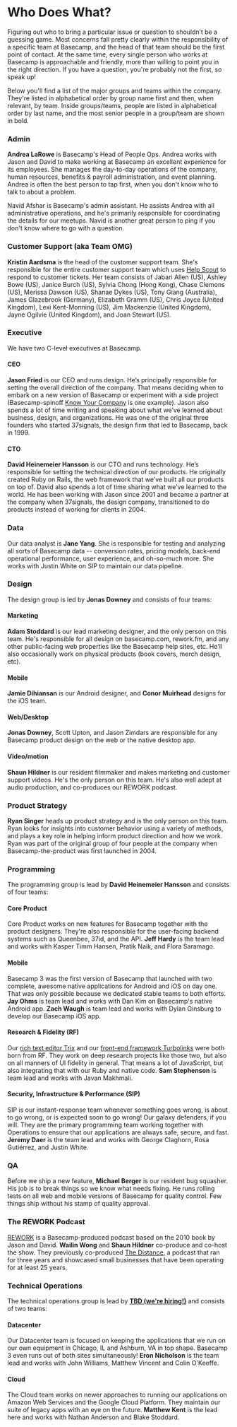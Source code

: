 # Who Does What?

Figuring out who to bring a particular issue or question to shouldn’t be a guessing game. Most concerns fall pretty clearly within the responsibility of a specific team at Basecamp, and the head of that team should be the first point of contact. At the same time, every single person who works at Basecamp is approachable and friendly, more than willing to point you in the right direction. If you have a question, you're probably not the first, so speak up!

Below you'll find a list of the major groups and teams within the company. They're listed in alphabetical order by group name first and then, when relevant, by team. Inside groups/teams, people are listed in alphabetical order by last name, and the most senior people in a group/team are shown in bold.

### Admin

**Andrea LaRowe** is Basecamp's Head of People Ops. Andrea works with Jason and David to make working at Basecamp an excellent experience for its employees. She manages the day-to-day operations of the company, human resources, benefits & payroll administration, and event planning. Andrea is often the best person to tap first, when you don't know who to talk to about a problem.

Navid Afshar is Basecamp's admin assistant. He assists Andrea with all administrative operations, and he's primarily responsible for coordinating the details for our meetups. Navid is another great person to ping if you don't know where to go with a question.

### Customer Support (aka Team OMG)

**Kristin Aardsma** is the head of the customer support team. She's responsible for the entire customer support team which uses [Help Scout](https://www.helpscout.net) to respond to customer tickets. Her team consists of Jabari Allen (US), Ashley Bowe (US), Janice Burch (US), Sylvia Chong (Hong Kong), Chase Clemons (US), Merissa Dawson (US), Shanae Dykes (US), Tony Giang (Australia), James Glazebrook (Germany), Elizabeth Gramm (US), Chris Joyce (United Kingdom), Lexi Kent-Monning (US), Jim Mackenzie (United Kingdom), Jayne Ogilvie (United Kingdom), and Joan Stewart (US).

### Executive

We have two C-level executives at Basecamp.

#### CEO

**Jason Fried** is our CEO and runs design. He’s principally responsible for setting the overall direction of the company. That means deciding when to embark on a new version of Basecamp or experiment with a side project (Basecamp-spinoff [Know Your Company](http://knowyourcompany.com) is one example). Jason also spends a lot of time writing and speaking about what we’ve learned about business, design, and organizations. He was one of the original three founders who started 37signals, the design firm that led to Basecamp, back in 1999.

#### CTO

**David Heinemeier Hansson** is our CTO and runs technology. He’s responsible for setting the technical direction of our products. He originally created Ruby on Rails, the web framework that we’ve built all our products on top of. David also spends a lot of time sharing what we’ve learned to the world. He has been working with Jason since 2001 and became a partner at the company when 37signals, the design company, transitioned to do products instead of working for clients in 2004.

### Data

Our data analyst is **Jane Yang**. She is responsible for testing and analyzing all sorts of Basecamp data -- conversion rates, pricing models, back-end operational performance, user experience, and oh-so-much more. She works with Justin White on SIP to maintain our data pipeline.

### Design

The design group is led by **Jonas Downey** and consists of four teams:

#### Marketing

**Adam Stoddard** is our lead marketing designer, and the only person on this team. He's responsible for all design on basecamp.com, rework.fm, and any other public-facing web properties like the Basecamp help sites, etc. He'll also occasionally work on physical products (book covers, merch design, etc).

#### Mobile

**Jamie Dihiansan** is our Android designer, and **Conor Muirhead** designs for the iOS team.

#### Web/Desktop

**Jonas Downey**, Scott Upton, and Jason Zimdars are responsible for any Basecamp product design on the web or the native desktop app.

#### Video/motion

**Shaun Hildner** is our resident filmmaker and makes marketing and customer support videos. He's the only person on this team. He's also well adept at audio production, and co-produces our REWORK podcast.

### Product Strategy

**Ryan Singer** heads up product strategy and is the only person on this team. Ryan looks for insights into customer behavior using a variety of methods, and plays a key role in helping inform product direction and how we work. Ryan was part of the original group of four people at the company when Basecamp-the-product was first launched in 2004.

### Programming

The programming group is lead by **David Heinemeier Hansson** and consists of four teams:

#### Core Product

Core Product works on new features for Basecamp together with the product designers. They're also responsible for the user-facing backend systems such as Queenbee, 37id, and the API. **Jeff Hardy** is the team lead and works with Kasper Timm Hansen, Pratik Naik, and Flora Saramago.

#### Mobile

Basecamp 3 was the first version of Basecamp that launched with two complete, awesome native applications for Android and iOS on day one. That was only possible because we dedicated stable teams to both efforts. **Jay Ohms** is team lead and works with Dan Kim on Basecamp's native Android app. **Zach Waugh** is team lead and works with Dylan Ginsburg to develop our Basecamp iOS app.

#### Research & Fidelity (RF)

Our [rich text editor Trix](https://trix-editor.org) and our [front-end framework Turbolinks](https://github.com/turbolinks/turbolinks) were both born from RF. They work on deep research projects like those two, but also on all manners of UI fidelity in general. That means a lot of JavaScript, but also integrating that with our Ruby and native code. **Sam Stephenson** is team lead and works with Javan Makhmali.

#### Security, Infrastructure & Performance (SIP)

SIP is our instant-response team whenever something goes wrong, is about to go wrong, or is expected soon to go wrong! Our galaxy defenders, if you will. They are the primary programming team working together with Operations to ensure that our applications are always safe, secure, and fast. **Jeremy Daer** is the team lead and works with George Claghorn, Rosa Gutiérrez, and Justin White.

### QA

Before we ship a new feature, **Michael Berger** is our resident bug squasher. His job is to break things so we know what needs fixing. He runs rolling tests on all web and mobile versions of Basecamp for quality control. Few things ship without his stamp of quality approval.

### The REWORK Podcast

[REWORK](https://rework.fm) is a Basecamp-produced podcast based on the 2010 book by Jason and David. **Wailin Wong** and **Shaun Hildner** co-produce and co-host the show. They previously co-produced [The Distance](https://thedistance.com), a podcast that ran for three years and showcased small businesses that have been operating for at least 25 years.

### Technical Operations

The technical operations group is lead by **[TBD (we're hiring!)](https://basecamp.workable.com/jobs/1025288)** and consists of two teams:

#### Datacenter

Our Datacenter team is focused on keeping the applications that we run on our own equipment in Chicago, IL and Ashburn, VA in top shape. Basecamp 3 even runs out of both sites simultaneously! **Eron Nicholson** is the team lead and works with John Williams, Matthew Vincent and Colin O'Keeffe.

#### Cloud

The Cloud team works on newer approaches to running our applications on Amazon Web Services and the Google Cloud Platform. They maintain our suite of legacy apps with an eye on the future. **Matthew Kent** is the lead here and works with Nathan Anderson and Blake Stoddard.
